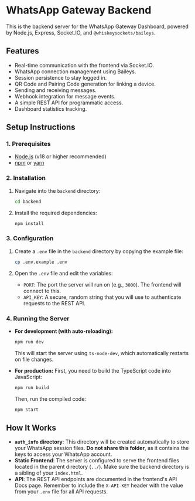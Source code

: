 # WhatsApp Gateway Backend

This is the backend server for the WhatsApp Gateway Dashboard, powered by Node.js, Express, Socket.IO, and `@whiskeysockets/baileys`.

## Features

-   Real-time communication with the frontend via Socket.IO.
-   WhatsApp connection management using Baileys.
-   Session persistence to stay logged in.
-   QR Code and Pairing Code generation for linking a device.
-   Sending and receiving messages.
-   Webhook integration for message events.
-   A simple REST API for programmatic access.
-   Dashboard statistics tracking.

## Setup Instructions

### 1. Prerequisites

-   [Node.js](https://nodejs.org/) (v18 or higher recommended)
-   [npm](https://www.npmjs.com/) or [yarn](https://yarnpkg.com/)

### 2. Installation

1.  Navigate into the `backend` directory:
    ```bash
    cd backend
    ```

2.  Install the required dependencies:
    ```bash
    npm install
    ```

### 3. Configuration

1.  Create a `.env` file in the `backend` directory by copying the example file:
    ```bash
    cp .env.example .env
    ```

2.  Open the `.env` file and edit the variables:
    -   `PORT`: The port the server will run on (e.g., `3000`). The frontend will connect to this.
    -   `API_KEY`: A secure, random string that you will use to authenticate requests to the REST API.

### 4. Running the Server

-   **For development (with auto-reloading):**
    ```bash
    npm run dev
    ```
    This will start the server using `ts-node-dev`, which automatically restarts on file changes.

-   **For production:**
    First, you need to build the TypeScript code into JavaScript:
    ```bash
    npm run build
    ```
    Then, run the compiled code:
    ```bash
    npm start
    ```

## How It Works

-   **`auth_info` directory**: This directory will be created automatically to store your WhatsApp session files. **Do not share this folder**, as it contains the keys to access your WhatsApp account.
-   **Static Frontend**: The server is configured to serve the frontend files located in the parent directory (`../`). Make sure the backend directory is a sibling of your `index.html`.
-   **API**: The REST API endpoints are documented in the frontend's API Docs page. Remember to include the `X-API-KEY` header with the value from your `.env` file for all API requests.
